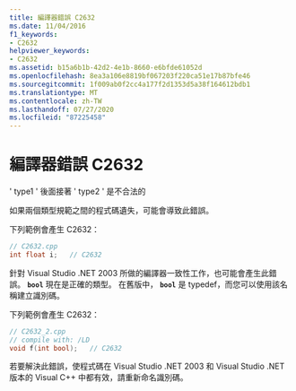 ```yaml
---
title: 編譯器錯誤 C2632
ms.date: 11/04/2016
f1_keywords:
- C2632
helpviewer_keywords:
- C2632
ms.assetid: b15a6b1b-42d2-4e1b-8660-e6bfde61052d
ms.openlocfilehash: 8ea3a106e8819bf067203f220ca51e17b87bfe46
ms.sourcegitcommit: 1f009ab0f2cc4a177f2d1353d5a38f164612bdb1
ms.translationtype: MT
ms.contentlocale: zh-TW
ms.lasthandoff: 07/27/2020
ms.locfileid: "87225458"
---
```

# <a name="compiler-error-c2632"></a>編譯器錯誤 C2632

' type1 ' 後面接著 ' type2 ' 是不合法的

如果兩個類型規範之間的程式碼遺失，可能會導致此錯誤。

下列範例會產生 C2632：

```cpp
// C2632.cpp
int float i;   // C2632
```

針對 Visual Studio .NET 2003 所做的編譯器一致性工作，也可能會產生此錯誤。 **`bool`** 現在是正確的類型。 在舊版中， **`bool`** 是 typedef，而您可以使用該名稱建立識別碼。

下列範例會產生 C2632：

```cpp
// C2632_2.cpp
// compile with: /LD
void f(int bool);   // C2632
```

若要解決此錯誤，使程式碼在 Visual Studio .NET 2003 和 Visual Studio .NET 版本的 Visual C++ 中都有效，請重新命名識別碼。
